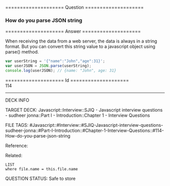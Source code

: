 ==================== Question ====================  

### How do you parse JSON string  

==================== Answer ====================  

When receiving the data from a web server, the data is always in a string
format. But you can convert this string value to a javascript object using
parse() method.

```javascript
var userString = '{"name":"John","age":31}';
var userJSON = JSON.parse(userString);
console.log(userJSON); // {name: "John", age: 31}
```

==================== Id ====================  
114
<!--ID: 1707879840339-->

---

DECK INFO

TARGET DECK: Javascript::Interview::SJIQ - Javascript interview questions - sudheer jonna::Part I - Introduction::Chapter 1 - Interview Questions

FILE TAGS: #Javascript::#Interview::#SJIQ-Javascript-interview-questions-sudheer-jonna::#Part-I-Introduction::#Chapter-1-Interview-Questions::#114-How-do-you-parse-json-string

Reference:

Related:

```dataview
LIST
where file.name = this.file.name
```
QUESTION STATUS: Safe to store

